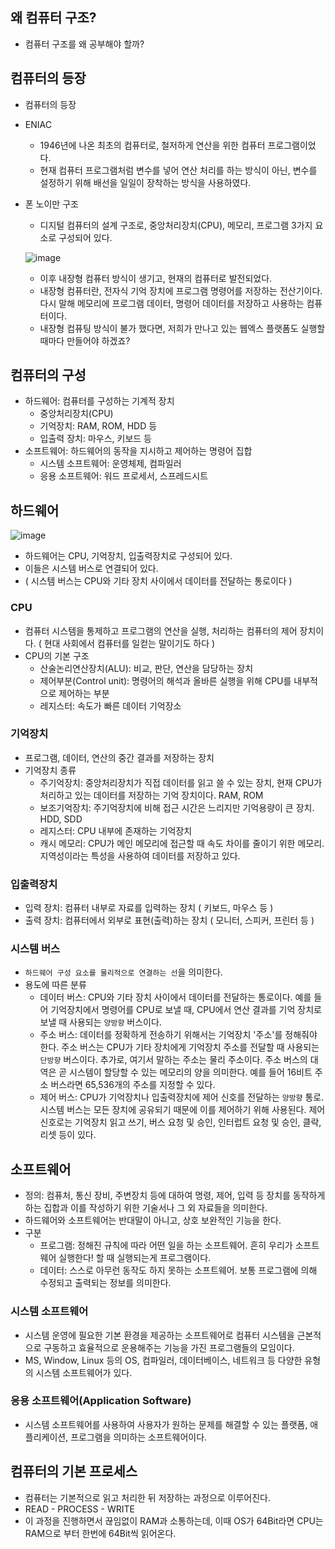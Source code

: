 ## 왜 컴퓨터 구조?
- 컴퓨터 구조를 왜 공부해야 할까?


## 컴퓨터의 등장

- 컴퓨터의 등장
- ENIAC
  - 1946년에 나온 최초의 컴퓨터로, 철저하게 연산을 위한 컴퓨터 프로그램이었다.
  - 현재 컴퓨터 프로그램처럼 변수를 넣어 연산 처리를 하는 방식이 아닌, 변수를 설정하기 위해 배선을 일일이 장착하는 방식을 사용하였다.
- 폰 노이만 구조
  - 디지털 컴퓨터의 설계 구조로, 중앙처리장치(CPU), 메모리, 프로그램 3가지 요소로 구성되어 있다.
  
  ![image](https://user-images.githubusercontent.com/24373728/164011592-fb50d909-0aaa-4d4d-a780-7a9852ebc257.png)
  - 이후 내장형 컴퓨터 방식이 생기고, 현재의 컴퓨터로 발전되었다. 
  - 내장형 컴퓨터란, 전자식 기억 장치에 프로그램 명령어를 저장하는 전산기이다. 다시 말해 메모리에 프로그램 데이터, 명령어 데이터를 저장하고 사용하는 컴퓨터이다.
  - 내장형 컴퓨팅 방식이 불가 했다면, 저희가 만나고 있는 웹엑스 플랫폼도 실행할 때마다 만들어야 하겠죠? 


## 컴퓨터의 구성
- 하드웨어: 컴퓨터를 구성하는 기계적 장치
  - 중앙처리장치(CPU)
  - 기억장치: RAM, ROM, HDD 등
  - 입출력 장치: 마우스, 키보드 등
- 소프트웨어: 하드웨어의 동작을 지시하고 제어하는 명령어 집합
  - 시스템 소프트웨어: 운영체제, 컴파일러
  - 응용 소프트웨어: 워드 프로세서, 스프레드시트


## 하드웨어
![image](https://user-images.githubusercontent.com/24373728/164013041-7b6b1dd5-4bea-41c7-a737-3511d76f235f.png)

- 하드웨어는 CPU, 기억장치, 입출력장치로 구성되어 있다.
- 이들은 시스템 버스로 연결되어 있다.
- ( 시스템 버스는 CPU와 기타 장치 사이에서 데이터를 전달하는 통로이다 )

### CPU
- 컴퓨터 시스템을 통제하고 프로그램의 연산을 실행, 처리하는 컴퓨터의 제어 장치이다. ( 현대 사회에서 컴퓨터를 일컫는 말이기도 하다 )
- CPU의 기본 구조
  - 산술논리연산장치(ALU): 비교, 판단, 연산을 담당하는 장치
  - 제어부분(Control unit): 명령어의 해석과 올바른 실행을 위해 CPU를 내부적으로 제어하는 부분
  - 레지스터: 속도가 빠른 데이터 기억장소

### 기억장치 
- 프로그램, 데이터, 연산의 중간 결과를 저장하는 장치
- 기억장치 종류 
  - 주기억장치: 중앙처리장치가 직접 데이터를 읽고 쓸 수 있는 장치, 현재 CPU가 처리하고 있는 데이터를 저장하는 기억 장치이다. RAM, ROM
  - 보조기억장치: 주기억장치에 비해 접근 시간은 느리지만 기억용량이 큰 장치. HDD, SDD 
  - 레지스터: CPU 내부에 존재하는 기억장치
  - 캐시 메모리: CPU가 메인 메모리에 접근할 때 속도 차이를 줄이기 위한 메모리. 지역성이라는 특성을 사용하여 데이터를 저장하고 있다.

### 입출력장치
- 입력 장치: 컴퓨터 내부로 자료를 입력하는 장치 ( 키보드, 마우스 등 )
- 출력 장치: 컴퓨터에서 외부로 표현(출력)하는 장치 ( 모니터, 스피커, 프린터 등 ) 

### 시스템 버스
- `하드웨어 구성 요소를 물리적으로 연결하는 선`을 의미한다. 
- 용도에 따른 분류 
  - 데이터 버스: CPU와 기타 장치 사이에서 데이터를 전달하는 통로이다. 예를 들어 기억장치에서 명령어를 CPU로 보낼 때, CPU에서 연산 결과를 기억 장치로 보낼 때 사용되는 `양방향` 버스이다.
  - 주소 버스: 데이터를 정확하게 전송하기 위해서는 기억장치 '주소'를 정해줘야 한다. 주소 버스는 CPU가 기타 장치에게 기억장치 주소를 전달할 때 사용되는 `단방향` 버스이다. 추가로, 여기서 말하는 주소는 물리 주소이다. 주소 버스의 대역은 곧 시스템이 할당할 수 있는 메모리의 양을 의미한다. 예를 들어 16비트 주소 버스라면 65,536개의 주소를 지정할 수 있다.
  - 제어 버스: CPU가 기억장치나 입출력장치에 제어 신호를 전달하는 `양방향` 통로. 시스템 버스는 모든 장치에 공유되기 때문에 이를 제어하기 위해 사용된다. 제어 신호로는 기억장치 읽고 쓰기, 버스 요청 및 승인, 인터럽트 요청 및 승인, 클락, 리셋 등이 있다. 

## 소프트웨어
- 정의: 컴퓨처, 통신 장비, 주변장치 등에 대하여 명령, 제어, 입력 등 장치를 동작하게 하는 집합과 이를 작성하기 위한 기술서나 그 외 자료들을 의미한다.
- 하드웨어와 소프트웨어는 반대말이 아니고, 상호 보완적인 기능을 한다.
- 구분 
  - 프로그램: 정해진 규칙에 따라 어떤 일을 하는 소프트웨어. 흔히 우리가 소프트웨어 실행한다! 할 때 실행되는게 프로그램이다. 
  - 데이터: 스스로 아무런 동작도 하지 못하는 소프트웨어. 보통 프로그램에 의해 수정되고 출력되는 정보를 의미한다.

### 시스템 소프트웨어
- 시스템 운영에 필요한 기본 환경을 제공하는 소프트웨어로 컴퓨터 시스템을 근본적으로 구동하고 효율적으로 운용해주는 기능을 가진 프로그램들의 모임이다.
- MS, Window, Linux 등의 OS, 컴파일러, 데이터베이스, 네트워크 등 다양한 유형의 시스템 소프트웨어가 있다. 

### 응용 소프트웨어(Application Software)
- 시스템 소프트웨어를 사용하여 사용자가 원하는 문제를 해결할 수 있는 플랫폼, 애플리케이션, 프로그램을 의미하는 소프트웨어이다.

## 컴퓨터의 기본 프로세스
- 컴퓨터는 기본적으로 읽고 처리한 뒤 저장하는 과정으로 이루어진다.
- READ - PROCESS - WRITE
- 이 과정을 진행하면서 끊임없이 RAM과 소통하는데, 이때 OS가 64Bit라면 CPU는 RAM으로 부터 한번에 64Bit씩 읽어온다.
















